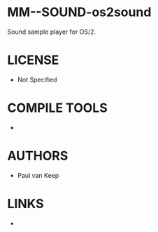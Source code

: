MM--SOUND-os2sound
==================

Sound sample player for OS/2.

LICENSE
===============
* Not Specified

COMPILE TOOLS
===============
* 

AUTHORS
===============
* Paul van Keep

LINKS
===============
* 
